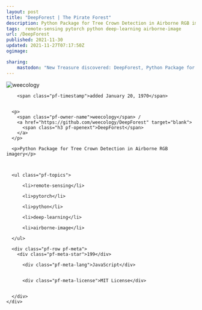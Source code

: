 ```yaml
---
layout: post
title: "DeepForest | The Pirate Forest"
description: Python Package for Tree Crown Detection in Airborne RGB imagery
tags:  remote-sensing pytorch python deep-learning airborne-image
url: /DeepForest
published: 2021-11-30
updated: 2021-11-27T07:17:50Z
ogimage: 

sharing:
    mastodon: "New Treasure discovered: DeepForest, Python Package for Tree Crown Detection in Airborne RGB imagery"
---
```


<div class="pf-night-sky-spacer">
    <div id="pf-night-sky" data-stars="199" data-owner="weecology" data-repo="DeepForest">
        <div id="pf-open-dialog" class="pf-meta-star pf-star-todo"></div>
        <dialog id="pf-star-dialog">
            Star this Repository to putt a smile on the Developers face.
            <div class="pf-row">
                <div class="pf-grow"></div>
                <div><a class="pf-unterlines" href="https://github.com/weecology/DeepForest" target="_blank">VISIT REPOSITORY</a></div>
            </div>
        </dialog>
    </div>
    
</div>

<div class="pf-ship-list">
    <div class="pf-row pf-pirate pf-small-column" data-pirate-id="kwSPJI3Iw2iypFAhXVMGp">
    <div>
      <!--<a href="https://github.com/weecology" target="blank">-->
        <div class="pf-pirate-avatar">
          <div class="pf-cross pf-clickable"  onclick="collect('kwSPJI3Iw2iypFAhXVMGp'); return false;"></div>
          <img src="https://avatars.githubusercontent.com/u/1156696?v=4" title="weecology" alt="weecology"/>
      </div>
      <!--</a>
      <div class="pf-pirate-actions">
        <a class="pf-treasure-add"  title="save in my treasure chest" onclick="collect('kwSPJI3Iw2iypFAhXVMGp'); return false;" href="#">
          <img src="./assets/coin.svg" alt="treasure"/>
        </a>
        <a class="pf-treasure-remove" onclick="throwAway('kwSPJI3Iw2iypFAhXVMGp'); return false;">remove</a>
      </div>-->
    </div>
    <div class="pf-ship">
      
        <span class="pf-timestamp">added January 20, 1970</span>
      
      
      <p>
        <span class="pf-owner-name">weecology</span> / 
        <a href="https://github.com/weecology/DeepForest" target="blank">
          <span class="h3 pf-openext">DeepForest</span>
        </a>
      </p>

      <p>Python Package for Tree Crown Detection in Airborne RGB imagery</p>

      

      <ul class="pf-topics">
        
          <li>remote-sensing</li>
        
          <li>pytorch</li>
        
          <li>python</li>
        
          <li>deep-learning</li>
        
          <li>airborne-image</li>
        
      </ul>

      <div class="pf-row pf-meta">
        <div class="pf-meta-star">199</div>
        
          <div class="pf-meta-lang">JavaScript</div>
        
        
          <div class="pf-meta-license">MIT License</div>
        
        
      </div>
    </div>
  </div>
</div>